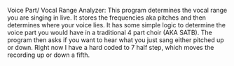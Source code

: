 Voice Part/ Vocal Range Analyzer:
This program determines the vocal range you are singing in live.
It stores the frequencies aka pitches and then determines where your voice
lies. It has some simple logic to determine the voice part you would have in a 
traditional 4 part choir (AKA SATB).
The program then asks if you want to hear what you just sang either
pitched up or down. Right now I have a hard coded to 7 half step,
which moves the recording up or down a fifth.
